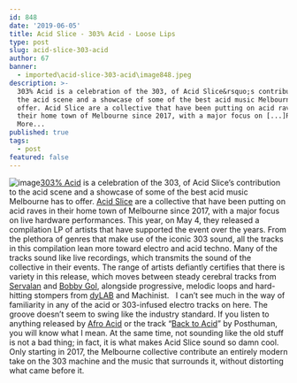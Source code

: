 ```yaml
---
id: 848
date: '2019-06-05'
title: Acid Slice - 303% Acid - Loose Lips
type: post
slug: acid-slice-303-acid
author: 67
banner:
  - imported\acid-slice-303-acid\image848.jpeg
description: >-
  303% Acid is a celebration of the 303, of Acid Slice&rsquo;s contribution to
  the acid scene and a showcase of some of the best acid music Melbourne has to
  offer. Acid Slice are a collective that have been putting on acid raves in
  their home town of Melbourne since 2017, with a major focus on [...]Read
  More...
published: true
tags:
  - post
featured: false
---
```

![image](../imported\acid-slice-303-acid\image848.jpeg)[](https://slicerecords.bandcamp.com/album/acid-slice-303-acid-music)[303% Acid](https://slicerecords.bandcamp.com/album/acid-slice-303-acid-music) is a celebration of the 303, of Acid Slice’s contribution to the acid scene and a showcase of some of the best acid music Melbourne has to offer. [Acid Slice](https://www.facebook.com/events/loop-project-space.../acid-slice/143817856316006/) are a collective that have been putting on acid raves in their home town of Melbourne since 2017, with a major focus on live hardware performances. This year, on May 4, they released a compilation LP of artists that have supported the event over the years. From the plethora of genres that make use of the iconic 303 sound, all the tracks in this compilation lean more toward electro and acid techno. Many of the tracks sound like live recordings, which transmits the sound of the collective in their events. The range of artists defiantly certifies that there is variety in this release, which moves between steady cerebral tracks from [Servalan](https://soundcloud.com/serva-lan) and [Bobby Gol](https://slicerecords.bandcamp.com/track/bobby-gol), alongside progressive, melodic loops and hard-hitting stompers from [dyLAB](https://dylab.bandcamp.com) and Machinist.   I can’t see much in the way of familiarity in any of the acid or 303-infused electro tracks on here. The groove doesn’t seem to swing like the industry standard. If you listen to anything released by [Afro Acid](https://afroacid.com) or the track “[Back to Acid](https://www.youtube.com/watch?v=EVUQe62RZRg)” by Posthuman, you will know what I mean. At the same time, not sounding like the old stuff is not a bad thing; in fact, it is what makes Acid Slice sound so damn cool. Only starting in 2017, the Melbourne collective contribute an entirely modern take on the 303 machine and the music that surrounds it, without distorting what came before it.